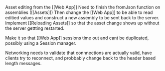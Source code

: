 Asset editing from the [[Web App]]
	Need to finish the fromJson function on assemblies ([[Assets]])
	Then change the [[Web App]] to be able to read editied values and construct a new assembly to be sent back to the server.
	Implement [[Reloading Assets]] so that the asset change shows up without the server gettting restarted.

Make it so that [[Web App]] sessions time out and cant be duplicated, possibly using a Session manager.

Networking needs to validate that connnections are actually valid, have clients try to reconnect, and probbably change back to the header based length messages.

